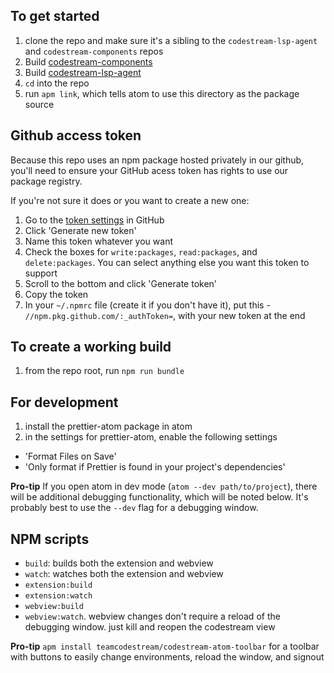 ## To get started

1. clone the repo and make sure it's a sibling to the `codestream-lsp-agent` and `codestream-components` repos
2. Build [codestream-components](https://github.com/TeamCodeStream/codestream-components/blob/develop/README.md)
3. Build [codestream-lsp-agent](https://github.com/TeamCodeStream/codestream-lsp-agent/blob/develop/README.md)
4. `cd` into the repo
5. run `apm link`, which tells atom to use this directory as the package source

## Github access token

Because this repo uses an npm package hosted privately in our github, you'll need to ensure your GitHub acess token has rights to use our package registry.

If you're not sure it does or you want to create a new one:

1. Go to the [token settings](https://github.com/settings/tokens) in GitHub
2. Click 'Generate new token'
3. Name this token whatever you want
4. Check the boxes for `write:packages`, `read:packages`, and `delete:packages`. You can select anything else you want this token to support
5. Scroll to the bottom and click 'Generate token'
6. Copy the token
7. In your `~/.npmrc` file (create it if you don't have it), put this - `//npm.pkg.github.com/:_authToken=`, with your new token at the end

## To create a working build

1. from the repo root, run `npm run bundle`

## For development

1. install the prettier-atom package in atom
2. in the settings for prettier-atom, enable the following settings

- 'Format Files on Save'
- 'Only format if Prettier is found in your project's dependencies'

**Pro-tip** If you open atom in dev mode (`atom --dev path/to/project`), there will be additional
debugging functionality, which will be noted below. It's probably best to use the
`--dev` flag for a debugging window.

## NPM scripts

- `build`: builds both the extension and webview
- `watch`: watches both the extension and webview
- `extension:build`
- `extension:watch`
- `webview:build`
- `webview:watch`. webview changes don't require a reload of the debugging window. just kill and reopen the codestream view

**Pro-tip** `apm install teamcodestream/codestream-atom-toolbar` for a toolbar with buttons to easily change environments, reload the window, and signout
